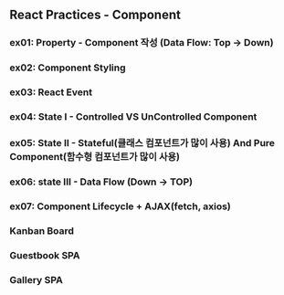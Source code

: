 ## React Practices - Component

### ex01: Property - Component 작성 (Data Flow: Top -> Down)
### ex02: Component Styling         
### ex03: React Event               
### ex04: State I - Controlled VS UnControlled Component
### ex05: State II - Stateful(클래스 컴포넌트가 많이 사용) And Pure Component(함수형 컴포넌트가 많이 사용)
### ex06: state III - Data Flow (Down -> TOP)
### ex07: Component Lifecycle + AJAX(fetch, axios)

### Kanban Board
### Guestbook SPA
### Gallery SPA